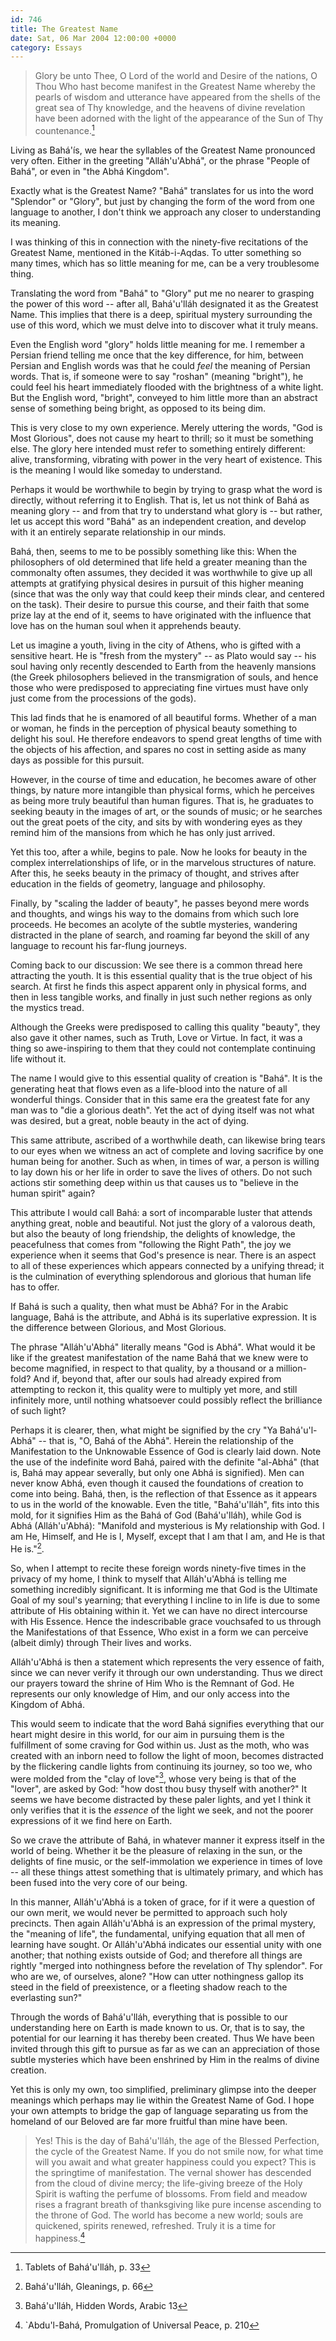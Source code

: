 ```yaml
---
id: 746
title: The Greatest Name
date: Sat, 06 Mar 2004 12:00:00 +0000
category: Essays
---
```


> Glory be unto Thee, O Lord of the world and Desire of the nations, O
> Thou Who hast become manifest in the Greatest Name whereby the pearls
> of wisdom and utterance have appeared from the shells of the great sea
> of Thy knowledge, and the heavens of divine revelation have been
> adorned with the light of the appearance of the Sun of Thy
> countenance.[^1]

Living as Bahá'ís, we hear the syllables of the Greatest Name pronounced
very often.  Either in the greeting "Alláh'u'Abhá", or the phrase
"People of Bahá", or even in "the Abhá Kingdom".

Exactly what is the Greatest Name?  "Bahá" translates for us into the
word "Splendor" or "Glory", but just by changing the form of the word
from one language to another, I don't think we approach any closer to
understanding its meaning.

I was thinking of this in connection with the ninety-five recitations of
the Greatest Name, mentioned in the Kitáb-i-Aqdas.  To utter something
so many times, which has so little meaning for me, can be a very
troublesome thing.

Translating the word from "Bahá" to "Glory" put me no nearer to grasping
the power of this word -- after all, Bahá'u'lláh designated it as the
Greatest Name.  This implies that there is a deep, spiritual mystery
surrounding the use of this word, which we must delve into to discover
what it truly means.

Even the English word "glory" holds little meaning for me.  I remember a
Persian friend telling me once that the key difference, for him, between
Persian and English words was that he could *feel* the meaning of Persian
words.  That is, if someone were to say "roshan" (meaning "bright"), he
could feel his heart immediately flooded with the brightness of a white
light.  But the English word, "bright", conveyed to him little more than
an abstract sense of something being bright, as opposed to its being
dim.

This is very close to my own experience.  Merely uttering the words,
"God is Most Glorious", does not cause my heart to thrill; so it must be
something else.  The glory here intended must refer to something
entirely different: alive, transforming, vibrating with power in the
very heart of existence.  This is the meaning I would like someday to
understand.

Perhaps it would be worthwhile to begin by trying to grasp what the word
is directly, without referring it to English.  That is, let us not think
of Bahá as meaning glory -- and from that try to understand what glory
is -- but rather, let us accept this word "Bahá" as an independent
creation, and develop with it an entirely separate relationship in our
minds.

Bahá, then, seems to me to be possibly something like this: When the
philosophers of old determined that life held a greater meaning than the
commonalty often assumes, they decided it was worthwhile to give up all
attempts at gratifying physical desires in pursuit of this higher
meaning (since that was the only way that could keep their minds clear,
and centered on the task).  Their desire to pursue this course, and
their faith that some prize lay at the end of it, seems to have
originated with the influence that love has on the human soul when it
apprehends beauty.

Let us imagine a youth, living in the city of Athens, who is gifted with
a sensitive heart.  He is "fresh from the mystery" -- as Plato would say
-- his soul having only recently descended to Earth from the heavenly
mansions (the Greek philosophers believed in the transmigration of
souls, and hence those who were predisposed to appreciating fine virtues
must have only just come from the processions of the gods).

This lad finds that he is enamored of all beautiful forms.  Whether of a
man or woman, he finds in the perception of physical beauty something to
delight his soul.  He therefore endeavors to spend great lengths of time
with the objects of his affection, and spares no cost in setting aside
as many days as possible for this pursuit.

However, in the course of time and education, he becomes aware of other
things, by nature more intangible than physical forms, which he
perceives as being more truly beautiful than human figures.  That is, he
graduates to seeking beauty in the images of art, or the sounds of
music; or he searches out the great poets of the city, and sits by with
wondering eyes as they remind him of the mansions from which he has only
just arrived.

Yet this too, after a while, begins to pale.  Now he looks for beauty in
the complex interrelationships of life, or in the marvelous structures
of nature.  After this, he seeks beauty in the primacy of thought, and
strives after education in the fields of geometry, language and
philosophy.

Finally, by "scaling the ladder of beauty", he passes beyond mere words
and thoughts, and wings his way to the domains from which such lore
proceeds.  He becomes an acolyte of the subtle mysteries, wandering
distracted in the plane of search, and roaming far beyond the skill of
any language to recount his far-flung journeys.

Coming back to our discussion: We see there is a common thread here
attracting the youth.  It is this essential quality that is the true
object of his search.  At first he finds this aspect apparent only in
physical forms, and then in less tangible works, and finally in just
such nether regions as only the mystics tread.

Although the Greeks were predisposed to calling this quality "beauty",
they also gave it other names, such as Truth, Love or Virtue.  In fact,
it was a thing so awe-inspiring to them that they could not contemplate
continuing life without it.

The name I would give to this essential quality of creation is "Bahá".
It is the generating heat that flows even as a life-blood into the
nature of all wonderful things.  Consider that in this same era the
greatest fate for any man was to "die a glorious death".  Yet the act of
dying itself was not what was desired, but a great, noble beauty in the
act of dying.

This same attribute, ascribed of a worthwhile death, can likewise bring
tears to our eyes when we witness an act of complete and loving
sacrifice by one human being for another.  Such as when, in times of
war, a person is willing to lay down his or her life in order to save
the lives of others.  Do not such actions stir something deep within us
that causes us to "believe in the human spirit" again?

This attribute I would call Bahá: a sort of incomparable luster that
attends anything great, noble and beautiful.  Not just the glory of a
valorous death, but also the beauty of long friendship, the delights of
knowledge, the peacefulness that comes from "following the Right Path",
the joy we experience when it seems that God's presence is near.  There
is an aspect to all of these experiences which appears connected by a
unifying thread; it is the culmination of everything splendorous and
glorious that human life has to offer.

If Bahá is such a quality, then what must be Abhá?  For in the Arabic
language, Bahá is the attribute, and Abhá is its superlative expression.
It is the difference between Glorious, and Most Glorious.

The phrase "Alláh'u'Abhá" literally means "God is Abhá".  What would it
be like if the greatest manifestation of the name Bahá that we knew were
to become magnified, in respect to that quality, by a thousand or a
million-fold?  And if, beyond that, after our souls had already expired
from attempting to reckon it, this quality were to multiply yet more,
and still infinitely more, until nothing whatsoever could possibly
reflect the brilliance of such light?

Perhaps it is clearer, then, what might be signified by the cry "Ya
Bahá'u'l-Abhá" -- that is, "O, Bahá of the Abhá".  Herein the
relationship of the Manifestation to the Unknowable Essence of God is
clearly laid down.  Note the use of the indefinite word Bahá, paired
with the definite "al-Abhá" (that is, Bahá may appear severally, but
only one Abhá is signified).  Men can never know Abhá, even though it
caused the foundations of creation to come into being.  Bahá, then, is
the reflection of that Essence as it appears to us in the world of the
knowable.  Even the title, "Bahá'u'lláh", fits into this mold, for it
signifies Him as the Bahá of God (Bahá'u'lláh), while God is Abhá
(Alláh'u'Abhá): "Manifold and mysterious is My relationship with God.  I
am He, Himself, and He is I, Myself, except that I am that I am, and He
is that He is."[^2].

So, when I attempt to recite these foreign words ninety-five times in
the privacy of my home, I think to myself that Alláh'u'Abhá is telling
me something incredibly significant.  It is informing me that God is the
Ultimate Goal of my soul's yearning; that everything I incline to in
life is due to some attribute of His obtaining within it.  Yet we can
have no direct intercourse with His Essence.  Hence the indescribable
grace vouchsafed to us through the Manifestations of that Essence, Who
exist in a form we can perceive (albeit dimly) through Their lives and
works.

Alláh'u'Abhá is then a statement which represents the very essence of
faith, since we can never verify it through our own understanding.  Thus
we direct our prayers toward the shrine of Him Who is the Remnant of
God.  He represents our only knowledge of Him, and our only access into
the Kingdom of Abhá.

This would seem to indicate that the word Bahá signifies everything that
our heart might desire in this world, for our aim in pursuing them is
the fulfillment of some craving for God within us.  Just as the moth,
who was created with an inborn need to follow the light of moon, becomes
distracted by the flickering candle lights from continuing its journey,
so too we, who were molded from the "clay of love"[^3], whose very being
is that of the "lover", are asked by God: "how dost thou busy thyself
with another?" It seems we have become distracted by these paler lights,
and yet I think it only verifies that it is the *essence* of the light we
seek, and not the poorer expressions of it we find here on Earth.

So we crave the attribute of Bahá, in whatever manner it express itself
in the world of being.  Whether it be the pleasure of relaxing in the
sun, or the delights of fine music, or the self-immolation we experience
in times of love -- all these things attest something that is ultimately
primary, and which has been fused into the very core of our being.

In this manner, Alláh'u'Abhá is a token of grace, for if it were a
question of our own merit, we would never be permitted to approach such
holy precincts.  Then again Alláh'u'Abhá is an expression of the primal
mystery, the "meaning of life", the fundamental, unifying equation that
all men of learning have sought.  Or Alláh'u'Abhá indicates our
essential unity with one another; that nothing exists outside of God;
and therefore all things are rightly "merged into nothingness before the
revelation of Thy splendor".  For who are we, of ourselves, alone?  "How
can utter nothingness gallop its steed in the field of preexistence, or
a fleeting shadow reach to the everlasting sun?"

Through the words of Bahá'u'lláh, everything that is possible to our
understanding here on Earth is made known to us.  Or, that is to say,
the potential for our learning it has thereby been created.  Thus We
have been invited through this gift to pursue as far as we can an
appreciation of those subtle mysteries which have been enshrined by Him
in the realms of divine creation.

Yet this is only my own, too simplified, preliminary glimpse into the
deeper meanings which perhaps may lie within the Greatest Name of God.
I hope your own attempts to bridge the gap of language separating us
from the homeland of our Beloved are far more fruitful than mine have
been.

> Yes!  This is the day of Bahá'u'lláh, the age of the Blessed
> Perfection, the cycle of the Greatest Name.  If you do not smile now,
> for what time will you await and what greater happiness could you
> expect?  This is the springtime of manifestation.  The vernal shower
> has descended from the cloud of divine mercy; the life-giving breeze
> of the Holy Spirit is wafting the perfume of blossoms.  From field and
> meadow rises a fragrant breath of thanksgiving like pure incense
> ascending to the throne of God.  The world has become a new world;
> souls are quickened, spirits renewed, refreshed.  Truly it is a time
> for happiness.[^4]

[^1]:  Tablets of Bahá'u'lláh, p. 33

[^2]:  Bahá'u'lláh, Gleanings, p. 66

[^3]:  Bahá'u'lláh, Hidden Words, Arabic 13

[^4]:  `Abdu'l-Bahá, Promulgation of Universal Peace, p. 210



